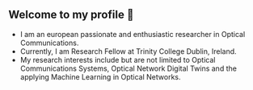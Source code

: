 ## Welcome to my profile 👋
- I am an european passionate and enthusiastic researcher in Optical Communications.
- Currently, I am Research Fellow at Trinity College Dublin, Ireland.
- My research interests include but are not limited to Optical Communications Systems, Optical Network Digital Twins and the applying Machine Learning in Optical Networks.
